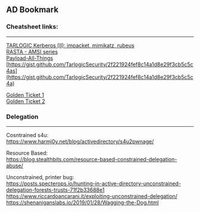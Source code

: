 ## AD Bookmark

### Cheatsheet links:
------
[TARLOGIC Kerberos (II): impacket, mimikatz, rubeus](https://www.tarlogic.com/en/blog/how-to-attack-kerberos/)</br>
[RASTA - AMSI series](https://rastamouse.me/tags/amsi/)</br>
[Payload-All-Things](https://github.com/swisskyrepo/PayloadsAllTheThings/blob/master/Methodology%20and%20Resources/Active%20Directory%20Attack.md) </br>
[https://gist.github.com/TarlogicSecurity/2f221924fef8c14a1d8e29f3cb5c5c4as](https://gist.github.com/TarlogicSecurity/2f221924fef8c14a1d8e29f3cb5c5c4a) </br>

[Golden Ticket 1](https://artkond.com/2016/12/18/pivoting-kerberos/) </br>
[Golden Ticket 2](https://yojimbosecurity.ninja/golden-ticket-with-impacket/)

### Delegation
--------
Cosntrained s4u:</br>
https://www.harmj0y.net/blog/activedirectory/s4u2pwnage/ </br>

Resource Based:</br>
https://blog.stealthbits.com/resource-based-constrained-delegation-abuse/

Unconstrained, printer bug:</br>
https://posts.specterops.io/hunting-in-active-directory-unconstrained-delegation-forests-trusts-71f2b33688e1 </br>
https://www.riccardoancarani.it/exploiting-unconstrained-delegation/ </br>
https://shenaniganslabs.io/2019/01/28/Wagging-the-Dog.html </br>